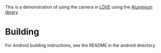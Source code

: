 This is a demonstration of using the camera in [LÖVE][] using the
[Aluminium library][].

# Building

For Android building instructions, see the README in the android directory.


[LÖVE]: https://love2d.org
[Aluminium library]: https://github.com/mansourmoufid/aluminium-library

